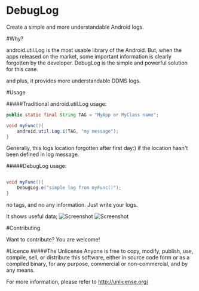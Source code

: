 DebugLog
========

Create a simple and more understandable Android logs. 


#Why?

android.util.Log is the most usable library of the Android. But, when the apps released on the market, some important information is clearly forgotten by the developer.
DebugLog is the simple and powerful solution for this case. 

and plus, it provides more understandable DDMS logs.


#Usage

#####Traditional android.util.Log usage:
```java 
public static final String TAG = "MyApp or MyClass name";

void myFunc(){
	android.util.Log.i(TAG, "my message");
}
```

Generally, this logs location forgotten after first day:) if the location hasn't been defined in log message.

#####DebugLog usage:
```java

void myFunc(){
	DebugLog.e("simple log from myFunc()");
}

```

no tags, and no any information. Just write your logs.

It shows useful data;
![Screenshot](https://raw.github.com/MustafaFerhan/DebugLog/master/DebugLog-Demo/assets/ss2.jpg)
![Screenshot](https://raw.github.com/MustafaFerhan/DebugLog/master/DebugLog-Demo/assets/ss1.jpg)


#Contributing

Want to contribute? You are welcome!

#Licence
#####The Unlicense
Anyone is free to copy, modify, publish, use, compile, sell, or
distribute this software, either in source code form or as a compiled
binary, for any purpose, commercial or non-commercial, and by any
means.

For more information, please refer to <http://unlicense.org/>
